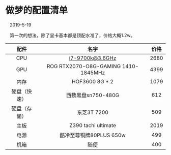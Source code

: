 # 做梦的配置清单

&emsp;2019-5-19

&emsp;第一次的想法，除了显卡基本都是顶配水准了，价格大概1.2w。

配件|名字|价格
:-:|:-:|:-:
CPU|i7-9700k@3.6GHz|2680
GPU|ROG RTX2070-O8G-GAMING 1410-1845MHz|4399
内存|HOF3600 8G * 2|1079
硬盘（快速）|西数黑盘sn750-480G|612
硬盘（存储）|东芝3T 7200|509
主板|Z390 tachi ultimate|2019
电源|酷冷至尊铜牌80PLUS 650w|499
机箱|随便|400